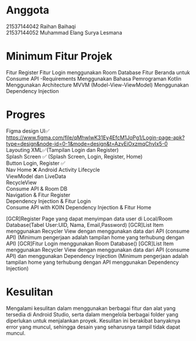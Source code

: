 # Anggota  
21537144042 Raihan Baihaqi  
21537144052 Muhammad Elang Surya Lesmana

# Minimum Fitur Projek
Fitur Register
Fitur Login menggunakan Room Database 
Fitur Beranda untuk Consume API
-Requirements
Menggunakan Bahasa Pemrograman Kotlin
Menggunakan Architecture MVVM (Model-View-ViewModel)
Menggunakan Dependency Injection

# Progres
Figma design UI✅  
https://www.figma.com/file/qMhwlwK31Ey4EfcM1JoPg1/Login-page-apk?type=design&node-id=0-1&mode=design&t=AzvEiOxzmqChyIx5-0  
Layouting XML✅(Tampilan Login dan Register)  
Splash Screen ✅ (Splash Screen, Login, Register, Home)  
Button Login, Register ✅  
Nav Home ❌
Android Activity Lifecycle  
ViewModel dan LiveData  
RecycleView  
Consume API & Room DB  
Navigation & Fitur Register  
Dependency Injection & Fitur Login  
Consume API with KOIN Dependency Injection & Fitur Home  

[GCR]Register Page yang dapat menyimpan data user di Local/Room Database(Tabel User:UID, Nama, Email,Password)
[GCR]List Item menggunakan Recycler View dengan  menggunakan data dari API (consume API) (Minimum pengerjaan adalah tampilan home yang terhubung dengan API)
[GCR]Fitur Login menggunakan Room Database()
[GCR]List Item menggunakan Recycler View dengan  menggunakan data dari API (consume API) dan menggunakan Dependency Injection (Minimum pengerjaan adalah tampilan home yang terhubung dengan API menggunakan Dependency Injection)

# Kesulitan
Mengalami kesulitan dalam menggunakan berbagai fitur dan alat yang tersedia di Android Studio, serta dalam mengelola berbagai folder yang diperlukan untuk menjalankan proyek. Kesulitan ini berakibat banyaknya error yang muncul, sehingga desain yang seharusnya tampil tidak dapat muncul.  
